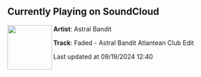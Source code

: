 ## Currently Playing on SoundCloud

[<img align="left" width="100" src="https://i1.sndcdn.com/artworks-gmz9UPvptzhp7otn-FiynOA-t500x500.jpg">](https://soundcloud.com/astralbandit/faded-astral-bandit-atlantean-club-edit)

**Artist**: Astral Bandit 

**Track**: Faded - Astral Bandit Atlantean Club Edit

Last updated at 09/19/2024 12:40
